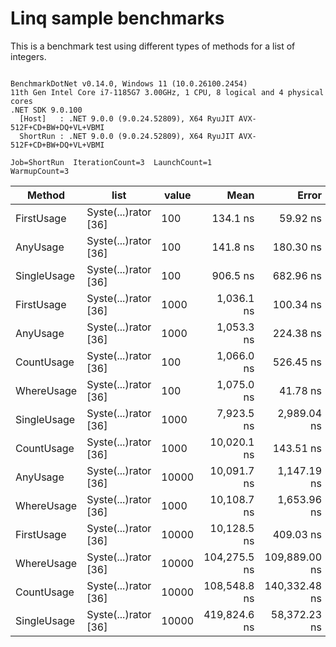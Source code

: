 # Linq sample benchmarks

This is a benchmark test using different types of methods for a list of integers.

```

BenchmarkDotNet v0.14.0, Windows 11 (10.0.26100.2454)
11th Gen Intel Core i7-1185G7 3.00GHz, 1 CPU, 8 logical and 4 physical cores
.NET SDK 9.0.100
  [Host]   : .NET 9.0.0 (9.0.24.52809), X64 RyuJIT AVX-512F+CD+BW+DQ+VL+VBMI
  ShortRun : .NET 9.0.0 (9.0.24.52809), X64 RyuJIT AVX-512F+CD+BW+DQ+VL+VBMI

Job=ShortRun  IterationCount=3  LaunchCount=1  
WarmupCount=3  

```
| Method      | list                 | value | Mean         | Error         | StdDev      | StdErr      | Min          | Max          | Op/s        | Gen0   | Allocated |
|------------ |--------------------- |------ |-------------:|--------------:|------------:|------------:|-------------:|-------------:|------------:|-------:|----------:|
| FirstUsage  | Syste(...)rator [36] | 100   |     134.1 ns |      59.92 ns |     3.28 ns |     1.90 ns |     130.9 ns |     137.4 ns | 7,456,844.7 | 0.0203 |     128 B |
| AnyUsage    | Syste(...)rator [36] | 100   |     141.8 ns |     180.30 ns |     9.88 ns |     5.71 ns |     134.8 ns |     153.1 ns | 7,053,121.5 | 0.0203 |     128 B |
| SingleUsage | Syste(...)rator [36] | 100   |     906.5 ns |     682.96 ns |    37.44 ns |    21.61 ns |     874.3 ns |     947.6 ns | 1,103,091.0 | 0.0200 |     128 B |
| FirstUsage  | Syste(...)rator [36] | 1000  |   1,036.1 ns |     100.34 ns |     5.50 ns |     3.18 ns |   1,029.8 ns |   1,039.5 ns |   965,114.7 | 0.0191 |     128 B |
| AnyUsage    | Syste(...)rator [36] | 1000  |   1,053.3 ns |     224.38 ns |    12.30 ns |     7.10 ns |   1,043.8 ns |   1,067.2 ns |   949,442.1 | 0.0191 |     128 B |
| CountUsage  | Syste(...)rator [36] | 100   |   1,066.0 ns |     526.45 ns |    28.86 ns |    16.66 ns |   1,039.2 ns |   1,096.5 ns |   938,101.3 | 0.0191 |     128 B |
| WhereUsage  | Syste(...)rator [36] | 100   |   1,075.0 ns |      41.78 ns |     2.29 ns |     1.32 ns |   1,072.7 ns |   1,077.3 ns |   930,225.0 | 0.0381 |     248 B |
| SingleUsage | Syste(...)rator [36] | 1000  |   7,923.5 ns |   2,989.04 ns |   163.84 ns |    94.59 ns |   7,762.5 ns |   8,090.0 ns |   126,206.3 | 0.0153 |     128 B |
| CountUsage  | Syste(...)rator [36] | 1000  |  10,020.1 ns |     143.51 ns |     7.87 ns |     4.54 ns |  10,011.3 ns |  10,026.6 ns |    99,799.5 | 0.0153 |     128 B |
| AnyUsage    | Syste(...)rator [36] | 10000 |  10,091.7 ns |   1,147.19 ns |    62.88 ns |    36.30 ns |  10,036.4 ns |  10,160.1 ns |    99,091.4 | 0.0153 |     128 B |
| WhereUsage  | Syste(...)rator [36] | 1000  |  10,108.7 ns |   1,653.96 ns |    90.66 ns |    52.34 ns |  10,004.4 ns |  10,168.3 ns |    98,924.6 | 0.0305 |     248 B |
| FirstUsage  | Syste(...)rator [36] | 10000 |  10,128.5 ns |     409.03 ns |    22.42 ns |    12.94 ns |  10,102.6 ns |  10,141.8 ns |    98,731.5 | 0.0153 |     128 B |
| WhereUsage  | Syste(...)rator [36] | 10000 | 104,275.5 ns | 109,889.00 ns | 6,023.39 ns | 3,477.60 ns |  99,810.1 ns | 111,126.3 ns |     9,590.0 |      - |     248 B |
| CountUsage  | Syste(...)rator [36] | 10000 | 108,548.8 ns | 140,332.48 ns | 7,692.10 ns | 4,441.03 ns | 100,523.0 ns | 115,856.8 ns |     9,212.4 |      - |     128 B |
| SingleUsage | Syste(...)rator [36] | 10000 | 419,824.6 ns |  58,372.23 ns | 3,199.58 ns | 1,847.28 ns | 416,242.5 ns | 422,399.2 ns |     2,381.9 |      - |     128 B |

